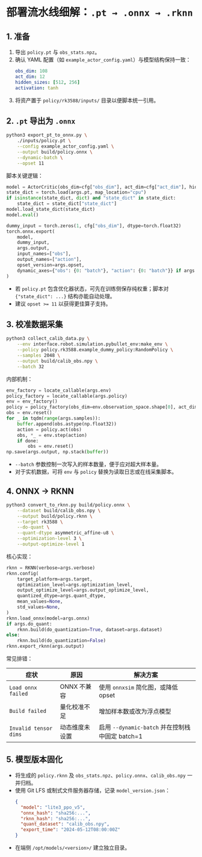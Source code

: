 # 部署流水线细解：`.pt → .onnx → .rknn`

## 1. 准备

1. 导出 `policy.pt` 与 `obs_stats.npz`。
2. 确认 YAML 配置（如 `example_actor_config.yaml`）与模型结构保持一致：
   ```yaml
   obs_dim: 108
   act_dim: 12
   hidden_sizes: [512, 256]
   activation: tanh
   ```
3. 将资产置于 `policy/rk3588/inputs/` 目录以便脚本统一引用。

## 2. `.pt` 导出为 `.onnx`

```bash
python3 export_pt_to_onnx.py \
    ./inputs/policy.pt \
    --config example_actor_config.yaml \
    --output build/policy.onnx \
    --dynamic-batch \
    --opset 11
```

脚本关键逻辑：

```python
model = ActorCritic(obs_dim=cfg["obs_dim"], act_dim=cfg["act_dim"], hidden_sizes=cfg["hidden_sizes"], activation=cfg.get("activation", "tanh"))
state_dict = torch.load(args.pt, map_location="cpu")
if isinstance(state_dict, dict) and "state_dict" in state_dict:
    state_dict = state_dict["state_dict"]
model.load_state_dict(state_dict)
model.eval()

dummy_input = torch.zeros(1, cfg["obs_dim"], dtype=torch.float32)
torch.onnx.export(
    model,
    dummy_input,
    args.output,
    input_names=["obs"],
    output_names=["action"],
    opset_version=args.opset,
    dynamic_axes={"obs": {0: "batch"}, "action": {0: "batch"}} if args.dynamic_batch else None,
)
```

- 若 `policy.pt` 包含优化器状态，可先在训练侧保存纯权重；脚本对 `{"state_dict": ...}` 结构亦能自动处理。
- 建议 `opset >= 11` 以获得更佳算子支持。

## 3. 校准数据采集

```bash
python3 collect_calib_data.py \
    --env interface.robot.simulation.pybullet_env:make_env \
    --policy policy.rk3588.example_dummy_policy:RandomPolicy \
    --samples 2048 \
    --output build/calib_obs.npy \
    --batch 32
```

内部机制：

```python
env_factory = locate_callable(args.env)
policy_factory = locate_callable(args.policy)
env = env_factory()
policy = policy_factory(obs_dim=env.observation_space.shape[0], act_dim=env.action_space.shape[0])
obs = env.reset()
for _ in tqdm(range(args.samples)):
    buffer.append(obs.astype(np.float32))
    action = policy.act(obs)
    obs, *_ = env.step(action)
    if done:
        obs = env.reset()
np.save(args.output, np.stack(buffer))
```

- `--batch` 参数控制一次写入的样本数量，便于应对超大样本量。
- 对于实机数据，可将 `env` 与 `policy` 替换为读取日志或在线采集脚本。

## 4. ONNX → RKNN

```bash
python3 convert_to_rknn.py build/policy.onnx \
    --dataset build/calib_obs.npy \
    --output build/policy.rknn \
    --target rk3588 \
    --do-quant \
    --quant-dtype asymmetric_affine-u8 \
    --optimization-level 3 \
    --output-optimize-level 1
```

核心实现：

```python
rknn = RKNN(verbose=args.verbose)
rknn.config(
    target_platform=args.target,
    optimization_level=args.optimization_level,
    output_optimize_level=args.output_optimize_level,
    quantized_dtype=args.quant_dtype,
    mean_values=None,
    std_values=None,
)
rknn.load_onnx(model=args.onnx)
if args.do_quant:
    rknn.build(do_quantization=True, dataset=args.dataset)
else:
    rknn.build(do_quantization=False)
rknn.export_rknn(args.output)
```

常见排错：

| 症状 | 原因 | 解决方案 |
| --- | --- | --- |
| `Load onnx failed` | ONNX 不兼容 | 使用 `onnxsim` 简化图，或降低 opset | 
| `Build failed` | 量化校准不足 | 增加样本数或改为浮点模型 | 
| `Invalid tensor dims` | 动态维度未设置 | 启用 `--dynamic-batch` 并在控制栈中固定 batch=1 |

## 5. 模型版本固化

- 将生成的 `policy.rknn` 及 `obs_stats.npz`、`policy.onnx`、`calib_obs.npy` 一并归档。
- 使用 Git LFS 或制式文件服务器存储，记录 `model_version.json`：
  ```json
  {
    "model": "lite3_ppo_v5",
    "onnx_hash": "sha256:...",
    "rknn_hash": "sha256:...",
    "quant_dataset": "calib_obs.npy",
    "export_time": "2024-05-12T08:00:00Z"
  }
  ```
- 在端侧 `/opt/models/<version>/` 建立独立目录。

